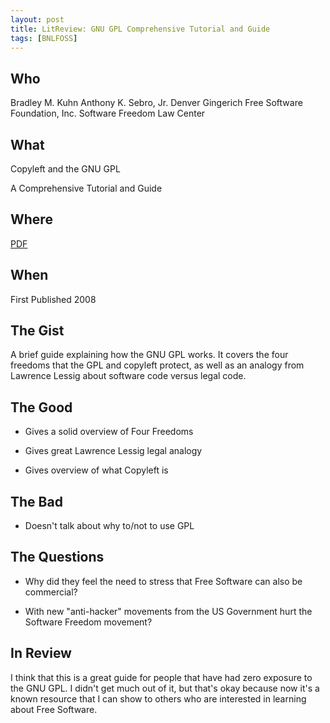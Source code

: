```yaml
---
layout: post
title: LitReview: GNU GPL Comprehensive Tutorial and Guide
tags: [BNLFOSS]
---
```


## Who
Bradley M. Kuhn
Anthony K. Sebro, Jr.
Denver Gingerich
Free Software Foundation, Inc.
Software Freedom Law Center

## What
Copyleft and the GNU GPL

A Comprehensive Tutorial and Guide

## Where
[PDF](http://bizlegfoss-ritigm.rhcloud.com/static/books/comprehensive-gpl-guide.pdf)

## When
First Published 2008

## The Gist
A brief guide explaining how the GNU GPL works. It covers
the four freedoms that the GPL and copyleft protect, as well as
an analogy from Lawrence Lessig about software code versus legal code.

## The Good
* Gives a solid overview of Four Freedoms

* Gives great Lawrence Lessig legal analogy

* Gives overview of what Copyleft is

## The Bad
* Doesn't talk about why to/not to use GPL

## The Questions
* Why did they feel the need to stress that Free Software can also be
commercial?

* With new "anti-hacker" movements from the US Government hurt the
Software Freedom movement?

## In Review
I think that this is a great guide for people that have had zero
exposure to the GNU GPL. I didn't get much out of it, but that's okay
because now it's a known resource that I can show to others who are
interested in learning about Free Software.
